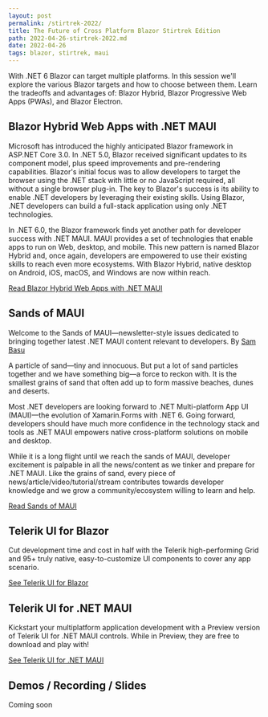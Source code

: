 ```yaml
---
layout: post
permalink: /stirtrek-2022/
title: The Future of Cross Platform Blazor Stirtrek Edition
path: 2022-04-26-stirtrek-2022.md
date: 2022-04-26
tags: blazor, stirtrek, maui
---
```


With .NET 6 Blazor can target multiple platforms. In this session we'll explore the various Blazor targets and how to choose between them. Learn the tradeoffs and advantages of: Blazor Hybrid, Blazor Progressive Web Apps (PWAs), and Blazor Electron.

## Blazor Hybrid Web Apps with .NET MAUI

Microsoft has introduced the highly anticipated Blazor framework in ASP.NET Core 3.0. In .NET 5.0, Blazor received significant updates to its component model, plus speed improvements and pre-rendering capabilities. Blazor's initial focus was to allow developers to target the browser using the .NET stack with little or no JavaScript required, all without a single browser plug-in. The key to Blazor's success is its ability to enable .NET developers by leveraging their existing skills. Using Blazor, .NET developers can build a full-stack application using only .NET technologies.

In .NET 6.0, the Blazor framework finds yet another path for developer success with .NET MAUI. MAUI provides a set of technologies that enable apps to run on Web, desktop, and mobile. This new pattern is named Blazor Hybrid and, once again, developers are empowered to use their existing skills to reach even more ecosystems. With Blazor Hybrid, native desktop on Android, iOS, macOS, and Windows are now within reach.

<a class="btn btn-primary" href="https://www.codemag.com/Article/2111092/Blazor-Hybrid-Web-Apps-with-.NET-MAUI" target="_blank" title="Read Blazor Hybrid Web Apps with .NET MAUI">
        Read Blazor Hybrid Web Apps with .NET MAUI
</a>

## Sands of MAUI

Welcome to the Sands of MAUI—newsletter-style issues dedicated to bringing together latest .NET MAUI content relevant to developers. By [Sam Basu](https://www.telerik.com/blogs/author/sam-basu)

A particle of sand—tiny and innocuous. But put a lot of sand particles together and we have something big—a force to reckon with. It is the smallest grains of sand that often add up to form massive beaches, dunes and deserts.

Most .NET developers are looking forward to .NET Multi-platform App UI (MAUI)—the evolution of Xamarin.Forms with .NET 6. Going forward, developers should have much more confidence in the technology stack and tools as .NET MAUI empowers native cross-platform solutions on mobile and desktop.

While it is a long flight until we reach the sands of MAUI, developer excitement is palpable in all the news/content as we tinker and prepare for .NET MAUI. Like the grains of sand, every piece of news/article/video/tutorial/stream contributes towards developer knowledge and we grow a community/ecosystem willing to learn and help.

<a class="btn btn-primary" href="https://www.telerik.com/blogs/tag/sands-of-maui" target="_blank" title="Sands of MAUI">
        Read Sands of MAUI
</a>

## Telerik UI for Blazor

Cut development time and cost in half with the Telerik high-performing Grid and 95+ truly native, easy-to-customize UI components to cover any app scenario.

<a class="btn btn-primary" href="https://www.telerik.com/blazor-ui" target="_blank" title="Telerik UI for Blazor">
        See Telerik UI for Blazor
</a>

## Telerik UI for .NET MAUI

Kickstart your multiplatform application development with a Preview version of Telerik UI for .NET MAUI controls. While in Preview, they are free to download and play with!

<a class="btn btn-primary" href="https://www.telerik.com/maui-ui" target="_blank" title="Telerik UI for .NET MAUI">
        See Telerik UI for .NET MAUI
</a>

## Demos / Recording / Slides

Coming soon